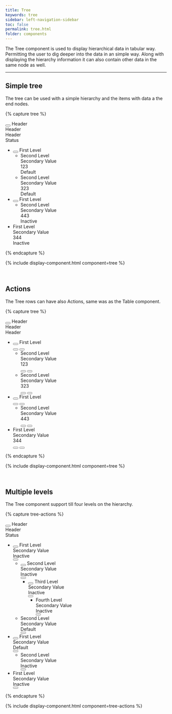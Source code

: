 ```yaml
---
title: Tree
keywords: tree
sidebar: left-navigation-sidebar
toc: false
permalink: tree.html
folder: components
---
```


The Tree component is used to display hierarchical data in tabular way. Permitting the user to dig deeper into the data in an simple way. Along with displaying the hierarchy information it can also contain other data in the same node as well.

<hr/>

## Simple tree

The tree can be used with a simple hierarchy and the items with data a the end nodes.

{% capture tree %}
<div class="tn-tree tn-tree--header">
    <div class="tn-tree__row tn-tree__row--header">
        <div class="tn-tree__col tn-tree__col--control">
            <button class="tn-tree__control" aria-label="Expand all" aria-controls="q3gqJ609" aria-pressed="false"></button>
            Header
        </div>
        <div class="tn-tree__col">
            Header
        </div>
        <div class="tn-tree__col">
            Header
        </div>
        <div class="tn-tree__col">
            Status
        </div>
    </div>
</div>
<ul class="tn-tree" id="q3gqJ609" role="tree">
    <li class="tn-tree__item" role="treeitem" id="wcPvE475" aria-expanded="false">
        <div class="tn-tree__row">
            <div class="tn-tree__col tn-tree__col--control">
                <button class="tn-tree__control" aria-label="Expand" aria-controls="wcPvE475" aria-pressed="false"></button>
                <a class="tn-has-font-weight-semi">First Level</a>
            </div>
        </div>
        <ul class="tn-tree__group tn-tree__group--sublevel-1 is-hidden" role="group" aria-hidden="true">
            <li class="tn-tree__item" role="treeitem">
                <div class="tn-tree__row">
                    <div class="tn-tree__col tn-tree__col--control">
                       Second Level
                    </div>
                    <div class="tn-tree__col">
                        Secondary Value
                    </div>
                    <div class="tn-tree__col">
                        123
                    </div>
                    <div class="tn-tree__col">
                        <span class="tn-label">
                            Default
                        </span>
                    </div>
                </div>
            </li>
            <li class="tn-tree__item" role="treeitem">
                <div class="tn-tree__row">
                    <div class="tn-tree__col tn-tree__col--control">
                        Second Level
                    </div>
                    <div class="tn-tree__col">
                        Secondary Value
                    </div>
                    <div class="tn-tree__col">
                        323
                    </div>
                    <div class="tn-tree__col">
                        <span class="tn-label">
                            Default
                        </span>
                    </div>
                </div>
            </li>
        </ul>
    </li>
    <li class="tn-tree__item" role="treeitem" id="to6w3377" aria-expanded="false">
        <div class="tn-tree__row">
            <div class="tn-tree__col tn-tree__col--control">
                <button class="tn-tree__control" aria-label="Expand" aria-controls="to6w3377" aria-pressed="false"></button>
                <a class="tn-has-font-weight-semi">First Level</a>
            </div>
        </div>
        <ul class="tn-tree__group tn-tree__group--sublevel-1 is-hidden" role="group" aria-hidden="true">
            <li class="tn-tree__item" role="treeitem">
                <div class="tn-tree__row">
                    <div class="tn-tree__col tn-tree__col--control">
                        Second Level
                    </div>
                    <div class="tn-tree__col">
                        Secondary Value
                    </div>
                    <div class="tn-tree__col">
                        443
                    </div>
                    <div class="tn-tree__col">
                        <span class="tn-label">
                            Inactive
                        </span>
                    </div>
                </div>
            </li>
        </ul>
    </li>
    <li class="tn-tree__item" role="treeitem">
        <div class="tn-tree__row">
            <div class="tn-tree__col tn-tree__col--control">
                First Level
            </div>
            <div class="tn-tree__col">
                Secondary Value
            </div>
            <div class="tn-tree__col">
                344
            </div>
            <div class="tn-tree__col">
                <span class="tn-label">
                    Inactive
                </span>
            </div>
        </div>
    </li>
</ul>
{% endcapture %}

{% include display-component.html component=tree %}

<br />

## Actions

The Tree rows can have also Actions, same was as the Table component.

{% capture tree %}
<div class="tn-tree tn-tree--header">
    <div class="tn-tree__row tn-tree__row--header">
        <div class="tn-tree__col tn-tree__col--control">
            <button class="tn-tree__control" aria-label="Expand all" aria-controls="a3gqJ609" aria-pressed="false"></button>
            Header
        </div>
        <div class="tn-tree__col">
            Header
        </div>
        <div class="tn-tree__col">
            Header
        </div>
        <div class="tn-tree__col">
        </div>
    </div>
</div>
<ul class="tn-tree" id="a3gqJ609" role="tree">
    <li class="tn-tree__item" role="treeitem" id="wcPvE476" aria-expanded="false">
        <div class="tn-tree__row">
            <div class="tn-tree__col tn-tree__col--control">
                <button class="tn-tree__control" aria-label="Expand" aria-controls="wcPvE476" aria-pressed="false"></button>
                <a class="tn-has-font-weight-semi">First Level</a>
            </div>
            <div class="tn-tree__col">
            </div>
            <div class="tn-tree__col">
            </div>
            <div class="tn-tree__col tn-tree__col--actions">
                <button class="tn-button tn-button--text tn-button--icon tn-button--small">
                    <span class="tn-icon tn-icon--edit tn-icon--small" role="presentation"></span>
                </button>
                <button class="tn-button tn-button--text tn-button--icon tn-button--small">
                    <span class="tn-icon tn-icon--close tn-icon--small" role="presentation"></span>
                </button>
            </div>
        </div>
        <ul class="tn-tree__group tn-tree__group--sublevel-1 is-hidden" role="group" aria-hidden="true">
            <li class="tn-tree__item" role="treeitem">
                <div class="tn-tree__row">
                    <div class="tn-tree__col tn-tree__col--control">
                       Second Level
                    </div>
                    <div class="tn-tree__col">
                        Secondary Value
                    </div>
                    <div class="tn-tree__col">
                        123
                    </div>
                    <div class="tn-tree__col tn-tree__col--actions">
                        <button class="tn-button tn-button--text tn-button--icon tn-button--small">
                            <span class="tn-icon tn-icon--edit tn-icon--small" role="presentation"></span>
                        </button>
                        <button class="tn-button tn-button--text tn-button--icon tn-button--small">
                            <span class="tn-icon tn-icon--close tn-icon--small" role="presentation"></span>
                        </button>
                    </div>
                </div>
            </li>
            <li class="tn-tree__item" role="treeitem">
                <div class="tn-tree__row">
                    <div class="tn-tree__col tn-tree__col--control">
                        Second Level
                    </div>
                    <div class="tn-tree__col">
                        Secondary Value
                    </div>
                    <div class="tn-tree__col">
                        323
                    </div>
                    <div class="tn-tree__col tn-tree__col--actions">
                        <button class="tn-button tn-button--text tn-button--icon tn-button--small">
                            <span class="tn-icon tn-icon--edit tn-icon--small" role="presentation"></span>
                        </button>
                        <button class="tn-button tn-button--text tn-button--icon tn-button--small">
                            <span class="tn-icon tn-icon--close tn-icon--small" role="presentation"></span>
                        </button>
                    </div>
                </div>
            </li>
        </ul>
    </li>
    <li class="tn-tree__item" role="treeitem" id="to6w3378" aria-expanded="false">
        <div class="tn-tree__row">
            <div class="tn-tree__col tn-tree__col--control">
                <button class="tn-tree__control" aria-label="Expand" aria-controls="to6w3378" aria-pressed="false"></button>
                <a class="tn-has-font-weight-semi">First Level</a>
            </div>
            <div class="tn-tree__col">
            </div>
            <div class="tn-tree__col">
            </div>
            <div class="tn-tree__col tn-tree__col--actions">
                <button class="tn-button tn-button--text tn-button--icon tn-button--small">
                    <span class="tn-icon tn-icon--edit tn-icon--small" role="presentation"></span>
                </button>
                <button class="tn-button tn-button--text tn-button--icon tn-button--small">
                    <span class="tn-icon tn-icon--close tn-icon--small" role="presentation"></span>
                </button>
            </div>
        </div>
        <ul class="tn-tree__group tn-tree__group--sublevel-1 is-hidden" role="group" aria-hidden="true">
            <li class="tn-tree__item" role="treeitem">
                <div class="tn-tree__row">
                    <div class="tn-tree__col tn-tree__col--control">
                        Second Level
                    </div>
                    <div class="tn-tree__col">
                        Secondary Value
                    </div>
                    <div class="tn-tree__col">
                        443
                    </div>
                    <div class="tn-tree__col tn-tree__col--actions">
                        <button class="tn-button tn-button--text tn-button--icon tn-button--small">
                            <span class="tn-icon tn-icon--edit tn-icon--small" role="presentation"></span>
                        </button>
                        <button class="tn-button tn-button--text tn-button--icon tn-button--small">
                            <span class="tn-icon tn-icon--close tn-icon--small" role="presentation"></span>
                        </button>
                    </div>
                </div>
            </li>
        </ul>
    </li>
    <li class="tn-tree__item" role="treeitem">
        <div class="tn-tree__row">
            <div class="tn-tree__col tn-tree__col--control">
                First Level
            </div>
            <div class="tn-tree__col">
                Secondary Value
            </div>
            <div class="tn-tree__col">
                344
            </div>
            <div class="tn-tree__col tn-tree__col--actions">
                <button class="tn-button tn-button--text tn-button--icon tn-button--small">
                    <span class="tn-icon tn-icon--edit tn-icon--small" role="presentation"></span>
                </button>
                <button class="tn-button tn-button--text tn-button--icon tn-button--small">
                    <span class="tn-icon tn-icon--close tn-icon--small" role="presentation"></span>
                </button>
            </div>
        </div>
    </li>
</ul>
{% endcapture %}

{% include display-component.html component=tree %}

<br />


## Multiple levels

The Tree component support till four levels on the hierarchy.

{% capture tree-actions %}
<div class="tn-tree tn-tree--header">
    <div class="tn-tree__row tn-tree__row--header">
        <div class="tn-tree__col tn-tree__col--control">
            <button class="tn-tree__control" aria-label="Expand all" aria-controls="b3gqJ609" aria-pressed="false"></button>
            Header
        </div>
        <div class="tn-tree__col">
            Header
        </div>
        <div class="tn-tree__col">
            Status
        </div>
        <div class="tn-tree__col tn-tree__col--actions">
        </div>
    </div>
</div>
<ul class="tn-tree" id="b3gqJ609" role="tree">
    <li class="tn-tree__item" role="treeitem" id="acPvE475" aria-expanded="false">
        <div class="tn-tree__row">
            <div class="tn-tree__col tn-tree__col--control">
                <button class="tn-tree__control" aria-label="Expand" aria-controls="acPvE475" aria-pressed="false"></button>
                <a class="tn-has-font-weight-semi">First Level</a>
            </div>
            <div class="tn-tree__col">
                Secondary Value
            </div>
            <div class="tn-tree__col">
                <span class="tn-label">
                    Inactive
                </span>
            </div>
            <div class="tn-tree__col tn-tree__col--actions">
                <button class="tn-button tn-button--icon tn-button--text" aria-label="More">
                    <span class="tn-icon tn-icon--more tn-icon--small" role="presentation"></span>
                </button>
            </div>
        </div>
        <ul class="tn-tree__group tn-tree__group--sublevel-1 is-hidden" role="group" aria-hidden="true">
            <li class="tn-tree__item" role="treeitem" id="a2Qhp313" aria-expanded="false">
                <div class="tn-tree__row">
                    <div class="tn-tree__col tn-tree__col--control">
                        <button class="tn-tree__control" aria-label="Expand" aria-controls="a2Qhp313" aria-pressed="false"></button>
                        <a class="tn-has-font-weight-semi">Second Level</a>
                    </div>
                    <div class="tn-tree__col">
                        Secondary Value
                    </div>
                    <div class="tn-tree__col">
                        <span class="tn-label">
                            Inactive
                        </span>
                    </div>
                    <div class="tn-tree__col tn-tree__col--actions">
                        <button class="tn-button tn-button--icon tn-button--text" aria-label="More">
                            <span class="tn-icon tn-icon--more tn-icon--small" role="presentation"></span>
                        </button>
                    </div>
                </div>
                <ul class="tn-tree__group tn-tree__group--sublevel-2 is-hidden" role="group" aria-hidden="true">
                    <li class="tn-tree__item" role="treeitem" id="aKWZR356" aria-expanded="false">
                        <div class="tn-tree__row">
                            <div class="tn-tree__col tn-tree__col--control">
                                <button class="tn-tree__control" aria-label="Expand" aria-controls="aKWZR356" aria-pressed="false"></button>
                                <a class="tn-has-font-weight-semi">Third Level</a>
                            </div>
                            <div class="tn-tree__col">
                                Secondary Value
                            </div>
                            <div class="tn-tree__col">
                                <span class="tn-label">
                                    Inactive
                                </span>
                            </div>
                            <div class="tn-tree__col tn-tree__col--actions">
                                <button class="tn-button tn-button--icon tn-button--text" aria-label="More">
                                    <span class="tn-icon tn-icon--more tn-icon--small" role="presentation"></span>
                                </button>
                            </div>
                        </div>
                        <ul class="tn-tree__group tn-tree__group--sublevel-3 is-hidden" role="group" aria-hidden="true">
                            <li class="tn-tree__item" role="treeitem">
                                <div class="tn-tree__row">
                                    <div class="tn-tree__col tn-tree__col--control">
                                        Fourth Level
                                    </div>
                                    <div class="tn-tree__col">
                                        Secondary Value
                                    </div>
                                    <div class="tn-tree__col">
                                        <span class="tn-label">
                                            Inactive
                                        </span>
                                    </div>
                                    <div class="tn-tree__col tn-tree__col--actions">
                                        <button class="tn-button tn-button--icon tn-button--text" aria-label="More">
                                            <span class="tn-icon tn-icon--more tn-icon--small" role="presentation"></span>
                                        </button>
                                    </div>
                                </div>
                            </li>
                        </ul>
                    </li>
                </ul>
            </li>
            <li class="tn-tree__item" role="treeitem">
                <div class="tn-tree__row">
                    <div class="tn-tree__col tn-tree__col--control">
                        Second Level
                    </div>
                    <div class="tn-tree__col">
                        Secondary Value
                    </div>
                    <div class="tn-tree__col">
                        <span class="tn-label">
                            Default
                        </span>
                    </div>
                    <div class="tn-tree__col tn-tree__col--actions">
                        <button class="tn-button tn-button--icon tn-button--text" aria-label="More">
                            <span class="tn-icon tn-icon--more tn-icon--small" role="presentation"></span>
                        </button>
                    </div>
                </div>
            </li>
        </ul>
    </li>
    <li class="tn-tree__item" role="treeitem" id="ao6w3377" aria-expanded="false">
        <div class="tn-tree__row">
            <div class="tn-tree__col tn-tree__col--control">
                <button class="tn-tree__control" aria-label="Expand" aria-controls="ao6w3377" aria-pressed="false"></button>
                <a class="tn-has-font-weight-semi">First Level</a>
            </div>
            <div class="tn-tree__col">
                Secondary Value
            </div>
            <div class="tn-tree__col">
                <span class="tn-label">
                    Default
                </span>
            </div>
            <div class="tn-tree__col tn-tree__col--actions">
                <button class="tn-button tn-button--icon tn-button--text" aria-label="More">
                    <span class="tn-icon tn-icon--more tn-icon--small" role="presentation"></span>
                </button>
            </div>
        </div>
        <ul class="tn-tree__group tn-tree__group--sublevel-1 is-hidden" role="group" aria-hidden="true">
            <li class="tn-tree__item" role="treeitem">
                <div class="tn-tree__row">
                    <div class="tn-tree__col tn-tree__col--control">
                        Second Level
                    </div>
                    <div class="tn-tree__col">
                        Secondary Value
                    </div>
                    <div class="tn-tree__col">
                        <span class="tn-label">
                            Inactive
                        </span>
                    </div>
                    <div class="tn-tree__col tn-tree__col--actions">
                        <button class="tn-button tn-button--icon tn-button--text" aria-label="More">
                            <span class="tn-icon tn-icon--more tn-icon--small" role="presentation"></span>
                        </button>
                    </div>
                </div>
            </li>
        </ul>
    </li>
    <li class="tn-tree__item" role="treeitem">
        <div class="tn-tree__row">
            <div class="tn-tree__col tn-tree__col--control">
                First Level
            </div>
            <div class="tn-tree__col">
                Secondary Value
            </div>
            <div class="tn-tree__col">
                <span class="tn-label">
                    Inactive
                </span>
            </div>
            <div class="tn-tree__col tn-tree__col--actions">
                <button class="tn-button tn-button--icon tn-button--text" aria-label="More">
                    <span class="tn-icon tn-icon--more tn-icon--small" role="presentation"></span>
                </button>
            </div>
        </div>
    </li>
</ul>
{% endcapture %}

{% include display-component.html component=tree-actions %}

